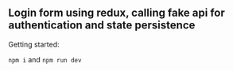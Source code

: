 ## Login form using redux, calling fake api for authentication and state persistence

Getting started:

```npm i``` and ```npm run dev```
